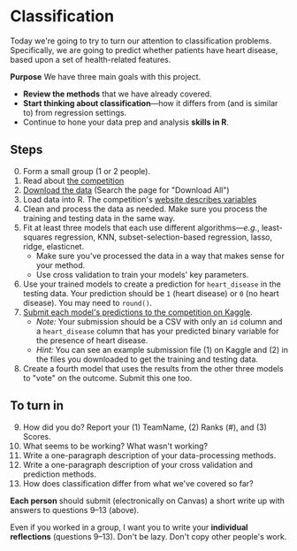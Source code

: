 # Classification

Today we're going to try to turn our attention to classification problems. Specifically, we are going to predict whether patients have heart disease, based upon a set of health-related features.

**Purpose** We have three main goals with this project.

- **Review the methods** that we have already covered.
- **Start thinking about classification**—how it differs from (and is similar to) from regression settings.
- Continue to hone your data prep and analysis **skills in R**.

## Steps

0. Form a small group (1 or 2 people).
1. Read about [the competition](https://www.kaggle.com/c/ec524-heart-disease/)
2. [Download the data](https://www.kaggle.com/c/ec524-heart-disease/data) (Search the page for "Download All")
3. Load data into R. The competition's [website describes variables](https://www.kaggle.com/c/ec524-heart-disease/data)
4. Clean and process the data as needed. Make sure you process the training and testing data in the same way.
5. Fit at least three models that each use different algorithms—_e.g._, least-squares regression, KNN, subset-selection-based regression, lasso, ridge, elasticnet.
   - Make sure you've processed the data in a way that makes sense for your method.
   - Use cross validation to train your models' key parameters.
6. Use your trained models to create a prediction for `heart_disease` in the testing data. Your prediction should be `1` (heart disease) or `0` (no heart disease). You may need to `round()`.
7. [Submit each model's predictions to the competition on Kaggle](https://www.kaggle.com/c/ec524-heart-disease/submit).
   - *Note:* Your submission should be a CSV with only an `id` column and a `heart_disease` column that has your predicted binary variable for the presence of heart disease.
   - *Hint:* You can see an example submission file (1) on Kaggle and (2) in the files you downloaded to get the training and testing data.
8. Create a fourth model that uses the results from the other three models to "vote" on the outcome. Submit this one too.

## To turn in

9. How did you do? Report your (1) TeamName, (2) Ranks (#), and (3) Scores.
10. What seems to be working? What wasn't working?
11. Write a one-paragraph description of your data-processing methods.
12. Write a one-paragraph description of your cross validation and prediction methods.
13. How does classification differ from what we've covered so far?

**Each person** should submit (electronically on Canvas) a short write up with answers to questions 9–13 (above).

Even if you worked in a group, I want you to write your **individual reflections** (questions 9–13). Don't be lazy. Don't copy other people's work.
